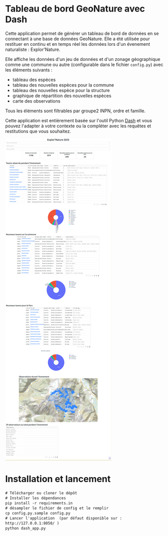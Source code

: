 Tableau de bord GeoNature avec Dash
===================================

Cette application permet de générer un tableau de bord de données en se connectant à une base de données GeoNature.
Elle a été utilisée pour restituer en continu et en temps réel les données lors d'un évenement naturaliste : Explor'Nature.

Elle affiche les données d'un jeu de données et d'un zonage géographique comme une commune ou autre (configurable dans le fichier `config.py`) avec les éléments suivants :

- tableau des espèces
- tableau des nouvelles espèces pour la commune
- tableau des nouvelles espèce pour la structure
- graphique de répartition des nouvelles espèces
- carte des observations

Tous les éléments sont filtrables par groupe2 INPN, ordre et famille.

Cette application est entièrement basée sur l'outil Python [Dash](https://dash.plotly.com/) et vous pouvez l'adapter à votre contexte ou la compléter avec les requêtes et restitutions que vous souhaitez.

![Aperçu](docs/GeoNature-event-dash-preview.jpg)

Installation et lancement
=========================

    # Télécharger ou cloner le dépôt
    # Installer les dépendances
    pip install -r requirements.in
    # désampler le fichier de config et le remplir
    cp config.py.sample config.py
    # Lancer l'application  (par défaut disponible sur : http://127.0.0.1:8050/ )
    python dash_app.py
